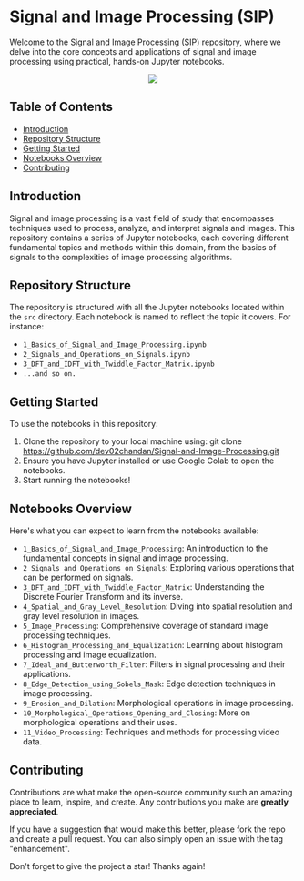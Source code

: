 # Signal and Image Processing (SIP)

Welcome to the Signal and Image Processing (SIP) repository, where we delve into the core concepts and applications of signal and image processing using practical, hands-on Jupyter notebooks.

<p align="center">
  <img src="https://www.uu.nl/sites/default/files/styles/image_770x510/public/beta_fCWT_hero_v2.png?itok=sOPkJxhN" />
</p>

## Table of Contents

- [Introduction](#introduction)
- [Repository Structure](#repository-structure)
- [Getting Started](#getting-started)
- [Notebooks Overview](#notebooks-overview)
- [Contributing](#contributing)

## Introduction

Signal and image processing is a vast field of study that encompasses techniques used to process, analyze, and interpret signals and images. This repository contains a series of Jupyter notebooks, each covering different fundamental topics and methods within this domain, from the basics of signals to the complexities of image processing algorithms.

## Repository Structure

The repository is structured with all the Jupyter notebooks located within the `src` directory. Each notebook is named to reflect the topic it covers. For instance:

- `1_Basics_of_Signal_and_Image_Processing.ipynb`
- `2_Signals_and_Operations_on_Signals.ipynb`
- `3_DFT_and_IDFT_with_Twiddle_Factor_Matrix.ipynb`
- `...and so on.`

## Getting Started

To use the notebooks in this repository:

1. Clone the repository to your local machine using:
git clone https://github.com/dev02chandan/Signal-and-Image-Processing.git
2. Ensure you have Jupyter installed or use Google Colab to open the notebooks.
3. Start running the notebooks!


## Notebooks Overview

Here's what you can expect to learn from the notebooks available:

- `1_Basics_of_Signal_and_Image_Processing`: An introduction to the fundamental concepts in signal and image processing.
- `2_Signals_and_Operations_on_Signals`: Exploring various operations that can be performed on signals.
- `3_DFT_and_IDFT_with_Twiddle_Factor_Matrix`: Understanding the Discrete Fourier Transform and its inverse.
- `4_Spatial_and_Gray_Level_Resolution`: Diving into spatial resolution and gray level resolution in images.
- `5_Image_Processing`: Comprehensive coverage of standard image processing techniques.
- `6_Histogram_Processing_and_Equalization`: Learning about histogram processing and image equalization.
- `7_Ideal_and_Butterworth_Filter`: Filters in signal processing and their applications.
- `8_Edge_Detection_using_Sobels_Mask`: Edge detection techniques in image processing.
- `9_Erosion_and_Dilation`: Morphological operations in image processing.
- `10_Morphological_Operations_Opening_and_Closing`: More on morphological operations and their uses.
- `11_Video_Processing`: Techniques and methods for processing video data.

## Contributing

Contributions are what make the open-source community such an amazing place to learn, inspire, and create. Any contributions you make are **greatly appreciated**.

If you have a suggestion that would make this better, please fork the repo and create a pull request. You can also simply open an issue with the tag "enhancement".

Don't forget to give the project a star! Thanks again!
